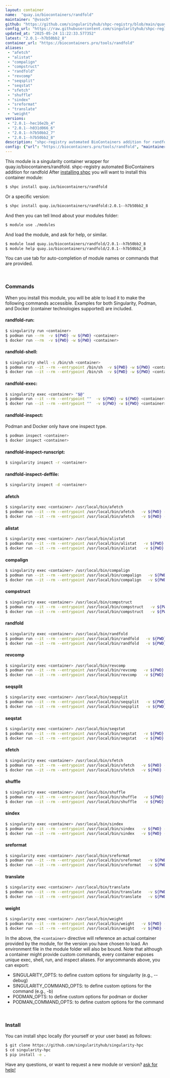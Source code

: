 ```yaml
---
layout: container
name:  "quay.io/biocontainers/randfold"
maintainer: "@vsoch"
github: "https://github.com/singularityhub/shpc-registry/blob/main/quay.io/biocontainers/randfold/container.yaml"
config_url: "https://raw.githubusercontent.com/singularityhub/shpc-registry/main/quay.io/biocontainers/randfold/container.yaml"
updated_at: "2025-05-24 11:22:33.577352"
latest: "2.0.1--h7b50bb2_8"
container_url: "https://biocontainers.pro/tools/randfold"
aliases:
 - "afetch"
 - "alistat"
 - "compalign"
 - "compstruct"
 - "randfold"
 - "revcomp"
 - "seqsplit"
 - "seqstat"
 - "sfetch"
 - "shuffle"
 - "sindex"
 - "sreformat"
 - "translate"
 - "weight"
versions:
 - "2.0.1--hec16e2b_4"
 - "2.0.1--h031d066_6"
 - "2.0.1--h7b50bb2_7"
 - "2.0.1--h7b50bb2_8"
description: "shpc-registry automated BioContainers addition for randfold"
config: {"url": "https://biocontainers.pro/tools/randfold", "maintainer": "@vsoch", "description": "shpc-registry automated BioContainers addition for randfold", "latest": {"2.0.1--h7b50bb2_8": "sha256:2612373a5bafce61aa69a1359828a63668ece3de4ddaa5e309926730fd56093a"}, "tags": {"2.0.1--hec16e2b_4": "sha256:c392a31446a0cc452d7f0b0b0c2d570e98d005b9c29aa3897c4302b2c9e26316", "2.0.1--h031d066_6": "sha256:5b470be8852a813976fa17b3260f4685f662a83865708a9760197c9091c01278", "2.0.1--h7b50bb2_7": "sha256:a8866177be44c4d4bd32b7b2a204e9cc809cf912158cdfed2bc8b75fa17b7fd2", "2.0.1--h7b50bb2_8": "sha256:2612373a5bafce61aa69a1359828a63668ece3de4ddaa5e309926730fd56093a"}, "docker": "quay.io/biocontainers/randfold", "aliases": {"afetch": "/usr/local/bin/afetch", "alistat": "/usr/local/bin/alistat", "compalign": "/usr/local/bin/compalign", "compstruct": "/usr/local/bin/compstruct", "randfold": "/usr/local/bin/randfold", "revcomp": "/usr/local/bin/revcomp", "seqsplit": "/usr/local/bin/seqsplit", "seqstat": "/usr/local/bin/seqstat", "sfetch": "/usr/local/bin/sfetch", "shuffle": "/usr/local/bin/shuffle", "sindex": "/usr/local/bin/sindex", "sreformat": "/usr/local/bin/sreformat", "translate": "/usr/local/bin/translate", "weight": "/usr/local/bin/weight"}}
---
```


This module is a singularity container wrapper for quay.io/biocontainers/randfold.
shpc-registry automated BioContainers addition for randfold
After [installing shpc](#install) you will want to install this container module:


```bash
$ shpc install quay.io/biocontainers/randfold
```

Or a specific version:

```bash
$ shpc install quay.io/biocontainers/randfold:2.0.1--h7b50bb2_8
```

And then you can tell lmod about your modules folder:

```bash
$ module use ./modules
```

And load the module, and ask for help, or similar.

```bash
$ module load quay.io/biocontainers/randfold/2.0.1--h7b50bb2_8
$ module help quay.io/biocontainers/randfold/2.0.1--h7b50bb2_8
```

You can use tab for auto-completion of module names or commands that are provided.

<br>

### Commands

When you install this module, you will be able to load it to make the following commands accessible.
Examples for both Singularity, Podman, and Docker (container technologies supported) are included.

#### randfold-run:

```bash
$ singularity run <container>
$ podman run --rm  -v ${PWD} -w ${PWD} <container>
$ docker run --rm  -v ${PWD} -w ${PWD} <container>
```

#### randfold-shell:

```bash
$ singularity shell -s /bin/sh <container>
$ podman run --it --rm --entrypoint /bin/sh  -v ${PWD} -w ${PWD} <container>
$ docker run --it --rm --entrypoint /bin/sh  -v ${PWD} -w ${PWD} <container>
```

#### randfold-exec:

```bash
$ singularity exec <container> "$@"
$ podman run --it --rm --entrypoint ""  -v ${PWD} -w ${PWD} <container> "$@"
$ docker run --it --rm --entrypoint ""  -v ${PWD} -w ${PWD} <container> "$@"
```

#### randfold-inspect:

Podman and Docker only have one inspect type.

```bash
$ podman inspect <container>
$ docker inspect <container>
```

#### randfold-inspect-runscript:

```bash
$ singularity inspect -r <container>
```

#### randfold-inspect-deffile:

```bash
$ singularity inspect -d <container>
```


#### afetch

```bash
$ singularity exec <container> /usr/local/bin/afetch
$ podman run --it --rm --entrypoint /usr/local/bin/afetch   -v ${PWD} -w ${PWD} <container> -c " $@"
$ docker run --it --rm --entrypoint /usr/local/bin/afetch   -v ${PWD} -w ${PWD} <container> -c " $@"
```


#### alistat

```bash
$ singularity exec <container> /usr/local/bin/alistat
$ podman run --it --rm --entrypoint /usr/local/bin/alistat   -v ${PWD} -w ${PWD} <container> -c " $@"
$ docker run --it --rm --entrypoint /usr/local/bin/alistat   -v ${PWD} -w ${PWD} <container> -c " $@"
```


#### compalign

```bash
$ singularity exec <container> /usr/local/bin/compalign
$ podman run --it --rm --entrypoint /usr/local/bin/compalign   -v ${PWD} -w ${PWD} <container> -c " $@"
$ docker run --it --rm --entrypoint /usr/local/bin/compalign   -v ${PWD} -w ${PWD} <container> -c " $@"
```


#### compstruct

```bash
$ singularity exec <container> /usr/local/bin/compstruct
$ podman run --it --rm --entrypoint /usr/local/bin/compstruct   -v ${PWD} -w ${PWD} <container> -c " $@"
$ docker run --it --rm --entrypoint /usr/local/bin/compstruct   -v ${PWD} -w ${PWD} <container> -c " $@"
```


#### randfold

```bash
$ singularity exec <container> /usr/local/bin/randfold
$ podman run --it --rm --entrypoint /usr/local/bin/randfold   -v ${PWD} -w ${PWD} <container> -c " $@"
$ docker run --it --rm --entrypoint /usr/local/bin/randfold   -v ${PWD} -w ${PWD} <container> -c " $@"
```


#### revcomp

```bash
$ singularity exec <container> /usr/local/bin/revcomp
$ podman run --it --rm --entrypoint /usr/local/bin/revcomp   -v ${PWD} -w ${PWD} <container> -c " $@"
$ docker run --it --rm --entrypoint /usr/local/bin/revcomp   -v ${PWD} -w ${PWD} <container> -c " $@"
```


#### seqsplit

```bash
$ singularity exec <container> /usr/local/bin/seqsplit
$ podman run --it --rm --entrypoint /usr/local/bin/seqsplit   -v ${PWD} -w ${PWD} <container> -c " $@"
$ docker run --it --rm --entrypoint /usr/local/bin/seqsplit   -v ${PWD} -w ${PWD} <container> -c " $@"
```


#### seqstat

```bash
$ singularity exec <container> /usr/local/bin/seqstat
$ podman run --it --rm --entrypoint /usr/local/bin/seqstat   -v ${PWD} -w ${PWD} <container> -c " $@"
$ docker run --it --rm --entrypoint /usr/local/bin/seqstat   -v ${PWD} -w ${PWD} <container> -c " $@"
```


#### sfetch

```bash
$ singularity exec <container> /usr/local/bin/sfetch
$ podman run --it --rm --entrypoint /usr/local/bin/sfetch   -v ${PWD} -w ${PWD} <container> -c " $@"
$ docker run --it --rm --entrypoint /usr/local/bin/sfetch   -v ${PWD} -w ${PWD} <container> -c " $@"
```


#### shuffle

```bash
$ singularity exec <container> /usr/local/bin/shuffle
$ podman run --it --rm --entrypoint /usr/local/bin/shuffle   -v ${PWD} -w ${PWD} <container> -c " $@"
$ docker run --it --rm --entrypoint /usr/local/bin/shuffle   -v ${PWD} -w ${PWD} <container> -c " $@"
```


#### sindex

```bash
$ singularity exec <container> /usr/local/bin/sindex
$ podman run --it --rm --entrypoint /usr/local/bin/sindex   -v ${PWD} -w ${PWD} <container> -c " $@"
$ docker run --it --rm --entrypoint /usr/local/bin/sindex   -v ${PWD} -w ${PWD} <container> -c " $@"
```


#### sreformat

```bash
$ singularity exec <container> /usr/local/bin/sreformat
$ podman run --it --rm --entrypoint /usr/local/bin/sreformat   -v ${PWD} -w ${PWD} <container> -c " $@"
$ docker run --it --rm --entrypoint /usr/local/bin/sreformat   -v ${PWD} -w ${PWD} <container> -c " $@"
```


#### translate

```bash
$ singularity exec <container> /usr/local/bin/translate
$ podman run --it --rm --entrypoint /usr/local/bin/translate   -v ${PWD} -w ${PWD} <container> -c " $@"
$ docker run --it --rm --entrypoint /usr/local/bin/translate   -v ${PWD} -w ${PWD} <container> -c " $@"
```


#### weight

```bash
$ singularity exec <container> /usr/local/bin/weight
$ podman run --it --rm --entrypoint /usr/local/bin/weight   -v ${PWD} -w ${PWD} <container> -c " $@"
$ docker run --it --rm --entrypoint /usr/local/bin/weight   -v ${PWD} -w ${PWD} <container> -c " $@"
```



In the above, the `<container>` directive will reference an actual container provided
by the module, for the version you have chosen to load. An environment file in the
module folder will also be bound. Note that although a container
might provide custom commands, every container exposes unique exec, shell, run, and
inspect aliases. For anycommands above, you can export:

 - SINGULARITY_OPTS: to define custom options for singularity (e.g., --debug)
 - SINGULARITY_COMMAND_OPTS: to define custom options for the command (e.g., -b)
 - PODMAN_OPTS: to define custom options for podman or docker
 - PODMAN_COMMAND_OPTS: to define custom options for the command

<br>

### Install

You can install shpc locally (for yourself or your user base) as follows:

```bash
$ git clone https://github.com/singularityhub/singularity-hpc
$ cd singularity-hpc
$ pip install -e .
```

Have any questions, or want to request a new module or version? [ask for help!](https://github.com/singularityhub/singularity-hpc/issues)